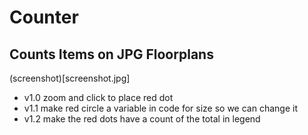 # Counter
## Counts Items on JPG Floorplans

(screenshot)[screenshot.jpg]

- v1.0 zoom and click to place red dot
- v1.1 make red circle a variable in code for size so we can change it
- v1.2 make the red dots have a count of the total in legend

